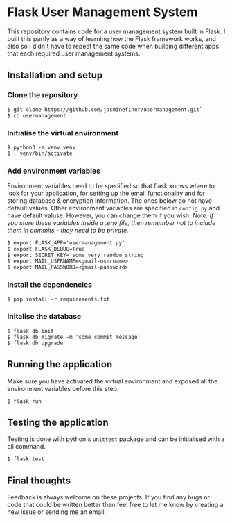 # Flask User Management System
This repository contains code for a user management system built in Flask. I built this partly as a way of learning how the Flask framework works, and also so I didn't have to repeat the same code when building different apps that each required user management systems.

## Installation and setup
### Clone the repository

```
$ git clone https://github.com/jasminefiner/usermanagement.git`
$ cd usermanagement
```

### Initialise the virtual environment

```
$ python3 -m venv venv
$ . venv/bin/activate
```

### Add environment variables
Environment variables need to be specified so that flask knows where to look for your application, for setting up the email functionality and for storing database & encryption information. The ones below do not have default values. Other environment variables are specified in `config.py` and have default valuse. However, you can change them if you wish.
*Note: If you store these variables inside a .env file, then remember not to include them in commits - they need to be private.*
```
$ export FLASK_APP='usermanagement.py'
$ export FLASK_DEBUG=True
$ export SECRET_KEY='some_very_random_string'
$ export MAIL_USERNAME=<gmail-username>
$ export MAIL_PASSWORD=<gmail-password>
```

### Install the dependencies
```
$ pip install -r requirements.txt
```

### Initalise the database
```
$ flask db init
$ flask db migrate -m 'some commit message'
$ flask db upgrade
```

## Running the application
Make sure you have activated the virtual environment and exposed all the environment variables before this step.
```
$ flask run
```

## Testing the application
Testing is done with python's `unittest` package and can be initialised with a cli command.
```
$ flask test
```
## Final thoughts
Feedback is always welcome on these projects. If you find any bugs or code that could be written better then feel free to let me know by creating a new issue or sending me an email.
